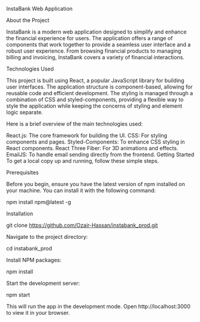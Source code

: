 InstaBank Web Application

About the Project

InstaBank is a modern web application designed to simplify and enhance the financial experience for users. The application offers a range of components that work together to provide a seamless user interface and a robust user experience. From browsing financial products to managing billing and invoicing, InstaBank covers a variety of financial interactions.

Technologies Used

This project is built using React, a popular JavaScript library for building user interfaces. The application structure is component-based, allowing for reusable code and efficient development. The styling is managed through a combination of CSS and styled-components, providing a flexible way to style the application while keeping the concerns of styling and element logic separate.

Here is a brief overview of the main technologies used:

React.js: The core framework for building the UI.
CSS: For styling components and pages.
Styled-Components: To enhance CSS styling in React components.
React Three Fiber: For 3D animations and effects.
EmailJS: To handle email sending directly from the frontend.
Getting Started
To get a local copy up and running, follow these simple steps.

Prerequisites

Before you begin, ensure you have the latest version of npm installed on your machine. You can install it with the following command:


npm install npm@latest -g

Installation

git clone https://github.com/Ozair-Hassan/instabank_prod.git

Navigate to the project directory:

cd instabank_prod

Install NPM packages:

npm install

Start the development server:

npm start

This will run the app in the development mode. Open http://localhost:3000 to view it in your browser.
